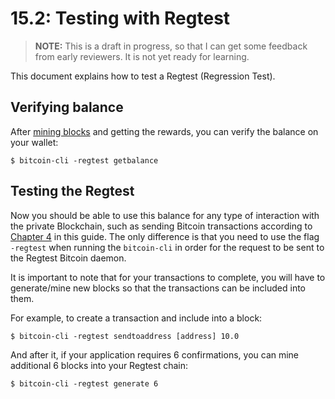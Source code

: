 # 15.2: Testing with Regtest

> **NOTE:** This is a draft in progress, so that I can get some feedback from early reviewers. It is not yet ready for learning.

This document explains how to test a Regtest (Regression Test).


## Verifying balance

After [mining blocks](15_3_Mining_with_Regtest.md) and getting the rewards, you can verify the balance on your wallet:
```
$ bitcoin-cli -regtest getbalance
```

## Testing the Regtest
Now you should be able to use this balance for any type of interaction with the private Blockchain, such as sending Bitcoin transactions according to [Chapter 4]((04_0_Sending_Bitcoin_Transactions.md)) in this guide. The only difference is that you need to use the flag `-regtest` when running the `bitcoin-cli` in order for the request to be sent to the Regtest Bitcoin daemon.

It is important to note that for your transactions to complete, you will have to generate/mine new blocks so that the transactions can be included into them.

For example, to create a transaction and include into a block:
```
$ bitcoin-cli -regtest sendtoaddress [address] 10.0
```

And after it, if your application requires 6 confirmations, you can mine additional 6 blocks into your Regtest chain:
```
$ bitcoin-cli -regtest generate 6
```
